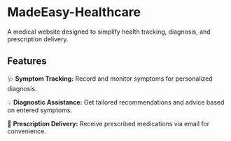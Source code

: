 # MadeEasy-Healthcare

A medical website designed to simplify health tracking, diagnosis, and prescription delivery.

## Features

🩺 **Symptom Tracking:** Record and monitor symptoms for personalized diagnosis.

💡 **Diagnostic Assistance:** Get tailored recommendations and advice based on entered symptoms.

📧 **Prescription Delivery:** Receive prescribed medications via email for convenience.
